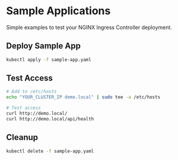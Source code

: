 # Sample Applications

Simple examples to test your NGINX Ingress Controller deployment.

## Deploy Sample App

```bash
kubectl apply -f sample-app.yaml
```

## Test Access

```bash
# Add to /etc/hosts
echo "YOUR_CLUSTER_IP demo.local" | sudo tee -a /etc/hosts

# Test access
curl http://demo.local/
curl http://demo.local/api/health
```

## Cleanup

```bash
kubectl delete -f sample-app.yaml
```
